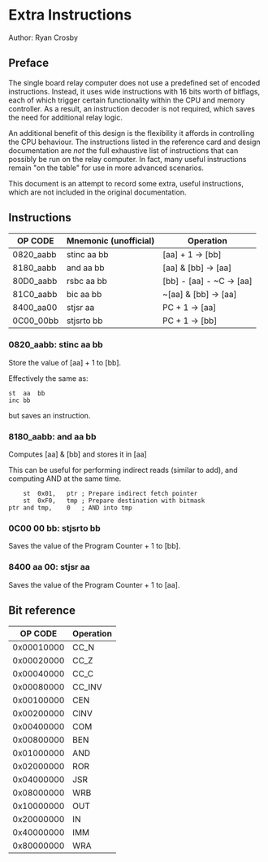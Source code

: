# Extra Instructions
Author: Ryan Crosby

## Preface

The single board relay computer does not use a predefined set of encoded instructions.
Instead, it uses wide instructions with 16 bits worth of bitflags, each of which trigger certain functionality within the CPU and memory controller.
As a result, an instruction decoder is not required, which saves the need for additional relay logic.

An additional benefit of this design is the flexibility it affords in controlling the CPU behaviour.
The instructions listed in the reference card and design documentation are *not* the full exhaustive list of instructions that can possibly be run on the relay computer. In fact, many useful instructions remain "on the table" for use in more advanced scenarios.

This document is an attempt to record some extra, useful instructions, which are not included in the original documentation.

## Instructions

| OP CODE | Mnemonic (unofficial) | Operation |
| --- | --- | --- |
| 0820_aabb | stinc aa bb | [aa] + 1 &rarr; [bb] |
| 8180_aabb | and aa bb | [aa] & [bb] &rarr; [aa] |
| 80D0_aabb | rsbc aa bb | [bb] - [aa] - ~C &rarr; [aa] |
| 81C0_aabb | bic aa bb | ~[aa] & [bb] &rarr; [aa] |
| 8400_aa00 | stjsr aa | PC + 1 &rarr; [aa] |
| 0C00_00bb | stjsrto bb | PC + 1 &rarr; [bb] |

### 0820_aabb: stinc aa bb

Store the value of [aa] + 1 to [bb].

Effectively the same as:

```assembly
st	aa	bb
inc	bb
```

 but saves an instruction.

### 8180_aabb: and aa bb

Computes [aa] & [bb] and stores it in [aa]

This can be useful for performing indirect reads (similar to add), and computing AND at the same time.

```assembly
	st	0x01,	ptr	; Prepare indirect fetch pointer
	st	0xF0,	tmp	; Prepare destination with bitmask
ptr	and	tmp,	0	; AND into tmp
```



### 0C00 00 bb: stjsrto bb

Saves the value of the Program Counter + 1 to [bb].


### 8400 aa 00: stjsr aa

Saves the value of the Program Counter + 1 to [aa].


## Bit reference
| OP CODE | Operation |
| --- | --- |
| 0x00010000 | CC_N |
| 0x00020000 | CC_Z  |
| 0x00040000 | CC_C |
| 0x00080000 | CC_INV |
| 0x00100000 | CEN |
| 0x00200000 |CINV|
| 0x00400000 |COM|
| 0x00800000 |BEN|
| 0x01000000 |AND|
| 0x02000000 |ROR|
| 0x04000000 |JSR|
| 0x08000000 |WRB|
| 0x10000000 |OUT|
| 0x20000000 |IN|
| 0x40000000 |IMM|
| 0x80000000 |WRA|

